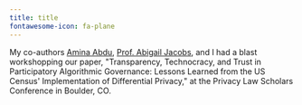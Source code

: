 ```yaml
---
title: title
fontawesome-icon: fa-plane
---
```


My co-authors [Amina Abdu](https://aminaxabdu.github.io), [Prof. Abigail Jacobs](https://azjacobs.com), and I had a blast workshopping our paper, "Transparency, Technocracy, and Trust in Participatory Algorithmic Governance: Lessons Learned from the US Census' Implementation of Differential Privacy," at the Privacy Law Scholars Conference in Boulder, CO.